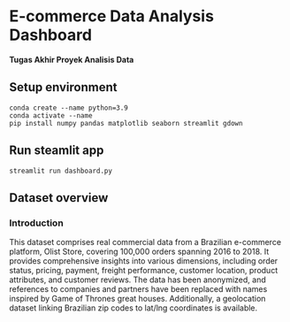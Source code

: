 # E-commerce Data Analysis Dashboard

**Tugas Akhir Proyek Analisis Data**

## Setup environment

```
conda create --name python=3.9
conda activate --name
pip install numpy pandas matplotlib seaborn streamlit gdown
```

## Run steamlit app

```
streamlit run dashboard.py
```

## Dataset overview

### Introduction

This dataset comprises real commercial data from a Brazilian e-commerce platform, Olist Store, covering 100,000 orders spanning 2016 to 2018. It provides comprehensive insights into various dimensions, including order status, pricing, payment, freight performance, customer location, product attributes, and customer reviews. The data has been anonymized, and references to companies and partners have been replaced with names inspired by Game of Thrones great houses. Additionally, a geolocation dataset linking Brazilian zip codes to lat/lng coordinates is available.